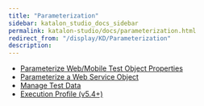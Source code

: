 ```yaml
---
title: "Parameterization" 
sidebar: katalon_studio_docs_sidebar
permalink: katalon-studio/docs/parameterization.html 
redirect_from: "/display/KD/Parameterization" 
description: 
---
```

*   [Parameterize Web/Mobile Test Object Properties](/pages/viewpage.action?pageId=12419075)
*   [Parameterize a Web Service Object](/display/KD/Parameterize+a+Web+Service+Object)
*   [Manage Test Data](/display/KD/Manage+Test+Data)
*   [Execution Profile (v5.4+)](/pages/viewpage.action?pageId=13697476)